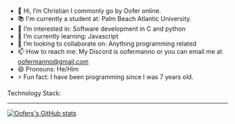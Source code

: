 - 👋 Hi, I’m Christian I commonly go by Oofer online.
- 📚 I'm currently a student at: Palm Beach Atlantic University.
- 👀 I’m interested in: Software development in C and python
- 🌱 I’m currently learning: Javascript
- 💞️ I’m looking to collaborate on: Anything programming related
- 📫 How to reach me: My Discord is oofermanno or you can email me at oofermanno@gmail.com
- 😄 Pronouns: He/Him
- ⚡ Fun fact: I have been programming since I was 7 years old.

<!---
Oofer51/Oofer51 is a ✨ special ✨ repository because its `README.md` (this file) appears on your GitHub profile.
You can click the Preview link to take a look at your changes.
--->
Technology Stack: 



---------------------------------------------



[![Oofers's GitHub stats](https://github-readme-stats.vercel.app/api?username=Oofer51)](https://github.com/anuraghazra/github-readme-stats)

<!--
--->
